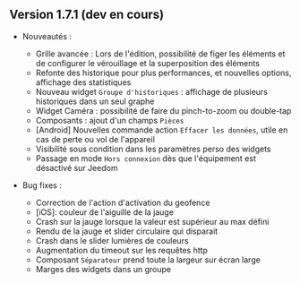 ## Version 1.7.1 (dev en cours)

- Nouveautés :
    * Grille avancée : Lors de l'édition, possibilité de figer les éléments et de configurer le vérouillage et la superposition des éléments
    * Refonte des historique pour plus performances, et nouvelles options, affichage des statistiques
    * Nouveau widget `Groupe d'historiques` : affichage de plusieurs historiques dans un seul graphe
    * Widget Caméra : possibilité de faire du pinch-to-zoom ou double-tap
    * Composants : ajout d'un champs `Pièces`
    * [Android] Nouvelles commande action `Effacer les données`, utile en cas de perte ou vol de l'appareil
    * Visibilité sous condition dans les paramètres perso des widgets
    * Passage en mode `Hors connexion` dès que l'équipement est désactivé sur Jeedom

- Bug fixes :
    * Correction de l'action d'activation du geofence 
    * [iOS]: couleur de l'aiguille de la jauge
    * Crash sur la jauge lorsque la valeur est supérieur au max défini
    * Rendu de la jauge et slider circulaire qui disparait
    * Crash dans le slider lumières de couleurs
    * Augmentation du timeout sur les requêtes http
    * Composant `Séparateur` prend toute la largeur sur écran large
    * Marges des widgets dans un groupe
